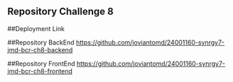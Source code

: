 ## Repository Challenge 8

##Deployment Link

##Repository BackEnd
https://github.com/joviantomd/24001160-synrgy7-jmd-bcr-ch8-backend

##Repository FrontEnd
https://github.com/joviantomd/24001160-synrgy7-jmd-bcr-ch8-frontend
